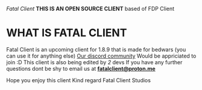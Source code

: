 *Fatal Client*
**THIS IS AN OPEN SOURCE CLIENT** based of FDP Client

WHAT IS FATAL CLIENT
====================

Fatal Client is an upcoming client for 1.8.9 that is made for bedwars (you can use it for anything else)
[Our discord community](https://discord.gg/aXsKzUwjBp) Would be appriciated to join :D
This client is also being edited by *2* devs
If you have any further questions dont be shy to email us at **fatalclient@proton.me**

Hope you enjoy this client 
Kind regard
Fatal Client Studios

